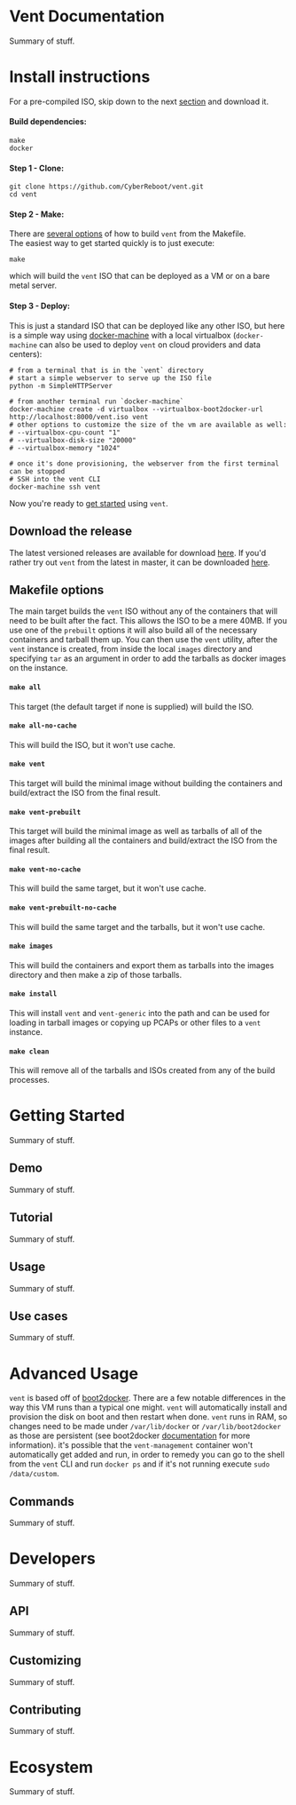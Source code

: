 Vent Documentation
====

Summary of stuff.

Install instructions
====

For a pre-compiled ISO, skip down to the next [section](#install-instructions-download-the-release) and download it.

#### Build dependencies:
```
make
docker
```
#### Step 1 - Clone:
```
git clone https://github.com/CyberReboot/vent.git
cd vent
```
#### Step 2 - Make:

There are [several options](#install-instructions-makefile-options) of how to build `vent` from the Makefile.  
The easiest way to get started quickly is to just execute:
```
make
```
which will build the `vent` ISO that can be deployed as a VM or on a bare metal server.
#### Step 3 - Deploy:

This is just a standard ISO that can be deployed like any other ISO, but here is a simple way using [docker-machine](https://docs.docker.com/machine/) with a local virtualbox (`docker-machine` can also be used to deploy `vent` on cloud providers and data centers):
```
# from a terminal that is in the `vent` directory
# start a simple webserver to serve up the ISO file
python -m SimpleHTTPServer

# from another terminal run `docker-machine`
docker-machine create -d virtualbox --virtualbox-boot2docker-url http://localhost:8000/vent.iso vent
# other options to customize the size of the vm are available as well:
# --virtualbox-cpu-count "1"
# --virtualbox-disk-size "20000"
# --virtualbox-memory "1024"

# once it's done provisioning, the webserver from the first terminal can be stopped
# SSH into the vent CLI
docker-machine ssh vent
```
Now you're ready to [get started](#getting-started) using `vent`.

Download the release
----

The latest versioned releases are available for download [here](https://github.com/CyberReboot/vent/releases).  If you'd rather try out `vent` from the latest in master, it can be downloaded [here](https://github.com/CyberReboot/vent/releases).

Makefile options
----

The main target builds the `vent` ISO without any of the containers that will need to be built after the fact. This allows the ISO to be a mere 40MB.  If you use one of the `prebuilt` options it will also build all of the necessary containers and tarball them up.  You can then use the `vent` utility, after the `vent` instance is created, from inside the local `images` directory and specifying `tar` as an argument in order to add the tarballs as docker images on the instance.

#### `make all`

This target (the default target if none is supplied) will build the ISO.

#### `make all-no-cache`

This will build the ISO, but it won't use cache.

#### `make vent`

This target will build the minimal image without building the containers and build/extract the ISO from the final result.

#### `make vent-prebuilt`

This target will build the minimal image as well as tarballs of all of the images after building all the containers and build/extract the ISO from the final result.

#### `make vent-no-cache`

This will build the same target, but it won't use cache.

#### `make vent-prebuilt-no-cache`

This will build the same target and the tarballs, but it won't use cache.

#### `make images`

This will build the containers and export them as tarballs into the images directory and then make a zip of those tarballs.

#### `make install`

This will install `vent` and `vent-generic` into the path and can be used for loading in tarball images or copying up PCAPs or other files to a `vent` instance.

#### `make clean`

This will remove all of the tarballs and ISOs created from any of the build processes.

Getting Started
====

Summary of stuff.

Demo
----

Summary of stuff.

Tutorial
----

Summary of stuff.

Usage
----

Summary of stuff.

Use cases
----

Summary of stuff.

Advanced Usage
====

`vent` is based off of [boot2docker](https://github.com/boot2docker/boot2docker).  There are a few notable differences in the way this VM runs than a typical one might.  `vent` will automatically install and provision the disk on boot and then restart when done.  `vent` runs in RAM, so changes need to be made under `/var/lib/docker` or `/var/lib/boot2docker` as those are persistent (see boot2docker [documentation](https://github.com/boot2docker/boot2docker/blob/master/README.md) for more information).  it's possible that the `vent-management` container won't automatically get added and run, in order to remedy you can go to the shell from the `vent` CLI and run `docker ps` and if it's not running execute `sudo /data/custom`.

Commands
----

Summary of stuff.

Developers
====

Summary of stuff.

API
----

Summary of stuff.

Customizing
----

Summary of stuff.

Contributing
----

Summary of stuff.

Ecosystem
====

Summary of stuff.


